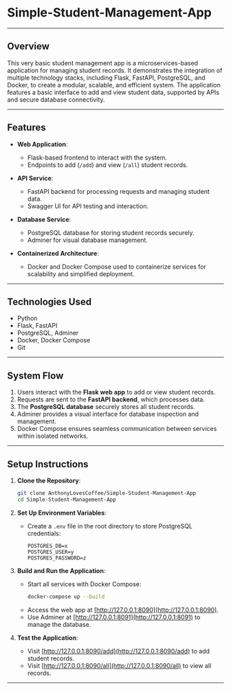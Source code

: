 # Simple-Student-Management-App

---

## **Overview**
This very basic student management app is a microservices-based application for managing student records. It demonstrates the integration of multiple technology stacks, including Flask, FastAPI, PostgreSQL, and Docker, to create a modular, scalable, and efficient system. The application features a basic interface to add and view student data, supported by APIs and secure database connectivity.

---

## **Features**
- **Web Application**: 
  - Flask-based frontend to interact with the system.
  - Endpoints to add (`/add`) and view (`/all`) student records.

- **API Service**:
  - FastAPI backend for processing requests and managing student data.
  - Swagger UI for API testing and interaction.

- **Database Service**:
  - PostgreSQL database for storing student records securely.
  - Adminer for visual database management.

- **Containerized Architecture**:
  - Docker and Docker Compose used to containerize services for scalability and simplified deployment.

---

## **Technologies Used**
- Python  
- Flask, FastAPI  
- PostgreSQL, Adminer
- Docker, Docker Compose  
- Git  

---

## **System Flow**
1. Users interact with the **Flask web app** to add or view student records.
2. Requests are sent to the **FastAPI backend**, which processes data.
3. The **PostgreSQL database** securely stores all student records.
4. Adminer provides a visual interface for database inspection and management.
5. Docker Compose ensures seamless communication between services within isolated networks.

---

## **Setup Instructions**
1. **Clone the Repository**:
   ```bash
   git clone AnthonyLovesCoffee/Simple-Student-Management-App
   cd Simple-Student-Management-App
   ```

2. **Set Up Environment Variables**:
   - Create a `.env` file in the root directory to store PostgreSQL credentials:
     ```
     POSTGRES_DB=x
     POSTGRES_USER=y
     POSTGRES_PASSWORD=z
     ```

3. **Build and Run the Application**:
   - Start all services with Docker Compose:
     ```bash
     docker-compose up --build
     ```
   - Access the web app at [http://127.0.0.1:8090](http://127.0.0.1:8090).
   - Use Adminer at [http://127.0.0.1:8091](http://127.0.0.1:8091) to manage the database.

4. **Test the Application**:
   - Visit [http://127.0.0.1:8090/add](http://127.0.0.1:8090/add) to add student records.
   - Visit [http://127.0.0.1:8090/all](http://127.0.0.1:8090/all) to view all records.

---